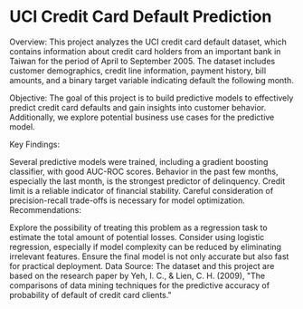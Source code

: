 # UCI Credit Card Default Prediction

Overview:
This project analyzes the UCI credit card default dataset, which contains information about credit card holders from an important bank in Taiwan for the period of April to September 2005. The dataset includes customer demographics, credit line information, payment history, bill amounts, and a binary target variable indicating default the following month.

Objective:
The goal of this project is to build predictive models to effectively predict credit card defaults and gain insights into customer behavior. Additionally, we explore potential business use cases for the predictive model.

Key Findings:

Several predictive models were trained, including a gradient boosting classifier, with good AUC-ROC scores.
Behavior in the past few months, especially the last month, is the strongest predictor of delinquency.
Credit limit is a reliable indicator of financial stability.
Careful consideration of precision-recall trade-offs is necessary for model optimization.
Recommendations:

Explore the possibility of treating this problem as a regression task to estimate the total amount of potential losses.
Consider using logistic regression, especially if model complexity can be reduced by eliminating irrelevant features.
Ensure the final model is not only accurate but also fast for practical deployment.
Data Source:
The dataset and this project are based on the research paper by Yeh, I. C., & Lien, C. H. (2009), "The comparisons of data mining techniques for the predictive accuracy of probability of default of credit card clients."

